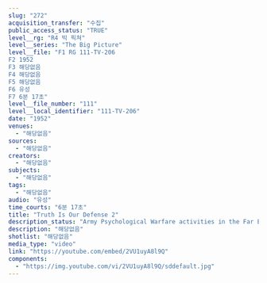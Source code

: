 ```yaml
---
slug: "272"
acquisition_transfer: "수집"
public_access_status: "TRUE"
level__rg: "R4 빅 픽쳐"
level__series: "The Big Picture"
level__file: "F1 RG 111-TV-206
F2 1952
F3 해당없음
F4 해당없음
F5 해당없음
F6 유성
F7 6분 17초"
level__file_number: "111"
level__local_identifier: "111-TV-206"
date: "1952"
venues: 
  - "해당없음"
sources: 
  - "해당없음"
creators: 
  - "해당없음"
subjects: 
  - "해당없음"
tags: 
  - "해당없음"
audio: "유성"
time_courts: "6분 17초"
title: "Truth Is Our Defense 2"
description_status: "Army Psychological Warfare activities in the Far East Command, principally Korea."
description: "해당없음"
shotlist: "해당없음"
media_type: "video"
link: "https://youtube.com/embed/2VU1uyA8l9Q"
components: 
  - "https://img.youtube.com/vi/2VU1uyA8l9Q/sddefault.jpg"
---
```


